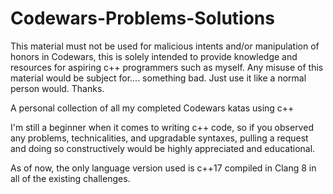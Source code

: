# Codewars-Problems-Solutions

This material must not be used for malicious intents and/or manipulation of honors in Codewars, this is solely intended to provide knowledge and resources for aspiring c++ programmers such as myself. Any misuse of this material would be subject for.... something bad. Just use it like a normal person would. Thanks.

A personal collection of all my completed Codewars katas using c++

I'm still a beginner when it comes to writing c++ code, so if you observed any problems, technicalities, and upgradable syntaxes, pulling a request and doing so constructively would be highly appreciated and educational.

As of now, the only language version used is c++17 compiled in Clang 8 in all of the existing challenges. 
